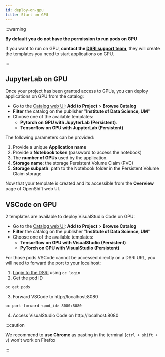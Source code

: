 ```yaml
---
id: deploy-on-gpu
title: Start on GPU
---
```



:::warning

**By default you do not have the permission to run pods on GPU** 

If you want to run on GPU, **contact the [DSRI support team](mailto:dsri-support-l@maastrichtuniversity.nl)**, they will create the templates you need to start applications on GPU.

:::

## JupyterLab on GPU

Once your project has been granted access to GPUs, you can deploy applications on GPU from the catalog:

* Go to the [Catalog web UI](https://app.dsri.unimaas.nl:8443/console/catalog): **Add to Project** > **Browse Catalog**
* **Filter** the catalog on the publisher "**Institute of Data Science, UM**"
* Choose one of the available templates:
  * **Pytorch on GPU with JupyterLab (Persistent)**.
  * **Tensorflow on GPU with JupyterLab (Persistent)**

The following parameters can be provided:

1. Provide a unique **Application name**
2. Provide a **Notebook token** (password to access the notebook)
3. The **number of GPUs** used by the application.
4. **Storage name**: the storage Persistent Volume Claim (PVC)
5. **Storage subpath**: path to the Notebook folder in the Persistent Volume Claim storage

Now that your template is created and its accessible from the **Overview** page of OpenShift web UI.

## VSCode on GPU

2 templates are available to deploy VisualStudio Code on GPU:

* Go to the [Catalog web UI](https://app.dsri.unimaas.nl:8443/console/catalog): **Add to Project** > **Browse Catalog**
* **Filter** the catalog on the publisher "**Institute of Data Science, UM**"
* Choose one of the available templates:
  * **Tensorflow on GPU with VisualStudio (Persistent)**
  * **PyTorch on GPU with VisualStudio (Persistent)**

For those pods VSCode cannot be accessed directly on a DSRI URL, you will need to forward the port to your localhost:

1. [Login to the DSRI](/docs/openshift-install) using `oc login`
2. Get the pod ID

```bash
oc get pods
```

3. Forward VSCode to http://localhost:8080

```bash
oc port-forward <pod_id> 8080:8080
```

4. Access VisualStudio Code on http://localhost:8080

:::caution

We recommend to **use Chrome** as pasting in the terminal (`ctrl + shift + v`) won't work on Firefox

:::